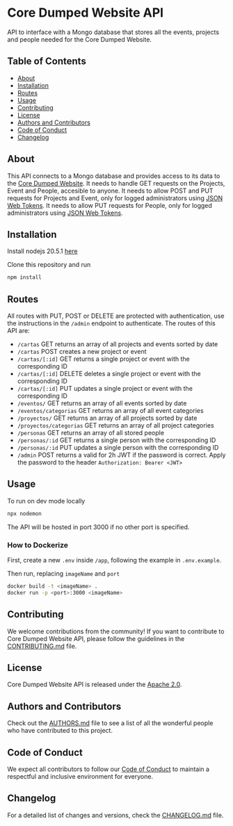 # Core Dumped Website API

API to interface with a Mongo database that stores all the events, projects and people needed for the Core Dumped Website.

## Table of Contents

- [About](#about)
- [Installation](#installation)
- [Routes](#routes)
- [Usage](#usage)
- [Contributing](#contributing)
- [License](#license)
- [Authors and Contributors](#authors-and-contributors)
- [Code of Conduct](#code-of-conduct)
- [Changelog](#changelog)

## About

This API connects to a Mongo database and provides access to its data to the [Core Dumped Website](https://github.com/CoreDumped-ETSISI/core-dumped-website).
It needs to handle GET requests on the Projects, Event and People, accesible to anyone.
It needs to allow POST and PUT requests for Projects and Event, only for logged administrators using [JSON Web Tokens](https://jwt.io/).
It needs to allow PUT requests for People, only for logged administrators using [JSON Web Tokens](https://jwt.io/).

## Installation

Install nodejs 20.5.1 [here](https://nodejs.org/en)

Clone this repository and run

```bash
npm install
```
## Routes
All routes with PUT, POST or DELETE are protected with authentication, use the instructions in the `/admin` endpoint to authenticate.
The routes of this API are:
- `/cartas` GET returns an array of all projects and events sorted by date
- `/cartas` POST creates a new project or event
- `/cartas/[:id]` GET returns a single project or event with the corresponding ID
- `/cartas/[:id]` DELETE deletes a single project or event with the corresponding ID
- `/cartas/[:id]` PUT updates a single project or event with the corresponding ID
- `/eventos/` GET returns an array of all events sorted by date
- `/eventos/categorias` GET returns an array of all event categories
- `/proyectos/` GET returns an array of all projects sorted by date
- `/proyectos/categorias` GET returns an array of all project categories
- `/personas` GET returns an array of all stored people
- `/personas/:id` GET returns a single person with the corresponding ID
- `/personas/:id` PUT updates a single person with the corresponding ID
- `/admin` POST returns a valid for 2h JWT if the password is correct. Apply the password to the header `Authorization: Bearer <JWT>` 

## Usage

To run on dev mode locally

```bash
npx nodemon
```
The API will be hosted in port 3000 if no other port is specified.

### How to Dockerize

First, create a new `.env` inside `/app`, following the example in `.env.example`.

Then run, replacing `imageName` and `port`
```bash
docker build -t <imageName> .
docker run -p <port>:3000 <imageName>
```

## Contributing

We welcome contributions from the community! If you want to contribute to Core Dumped Website API, please follow the guidelines in the [CONTRIBUTING.md](CONTRIBUTING.md) file.

## License

Core Dumped Website API is released under the [Apache 2.0](LICENSE).

## Authors and Contributors

Check out the [AUTHORS.md](AUTHORS.md) file to see a list of all the wonderful people who have contributed to this project.

## Code of Conduct

We expect all contributors to follow our [Code of Conduct](CODE_OF_CONDUCT.md) to maintain a respectful and inclusive environment for everyone.

## Changelog

For a detailed list of changes and versions, check the [CHANGELOG.md](CHANGELOG.md) file.

